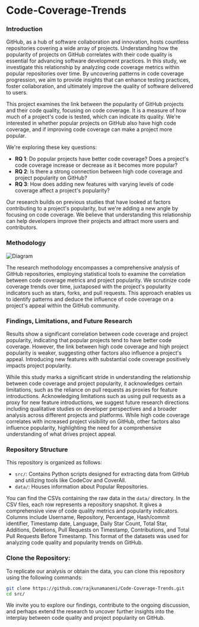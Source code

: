 # Code-Coverage-Trends

### Introduction
GitHub, as a hub of software collaboration and innovation, hosts countless repositories covering a wide array of projects. Understanding how the popularity of projects on GitHub correlates with their code quality is essential for advancing software development practices. In this study, we investigate this relationship by analyzing code coverage metrics within popular repositories over time. By uncovering patterns in code coverage progression, we aim to provide insights that can enhance testing practices, foster collaboration, and ultimately improve the quality of software delivered to users.

This project examines the link between the popularity of GitHub projects and their code quality, focusing on code coverage. It is a measure of how much of a project's code is tested, which can indicate its quality. We're interested in whether popular projects on GitHub also have high code coverage, and if improving code coverage can make a project more popular.

We're exploring these key questions:

* **RQ 1**: Do popular projects have better code coverage? Does a project's code coverage increase or decrease as it becomes more popular?
* **RQ 2**: Is there a strong connection between high code coverage and project popularity on GitHub?
* **RQ 3**: How does adding new features with varying levels of code coverage affect a project's popularity?

Our research builds on previous studies that have looked at factors contributing to a project's popularity, but we're adding a new angle by focusing on code coverage. We believe that understanding this relationship can help developers improve their projects and attract more users and contributors.

### Methodology

![Diagram](https://github.com/rajkunamaneni/Code-Coverage-Trends/blob/main/data/Pipeline%20of%20Method.png)

The research methodology encompasses a comprehensive analysis of GitHub repositories, employing statistical tools to examine the correlation between code coverage metrics and project popularity. We scrutinize code coverage trends over time, juxtaposed with the project's popularity indicators such as stars, forks, and pull requests. This approach enables us to identify patterns and deduce the influence of code coverage on a project's appeal within the GitHub community.

### Findings, Limitations, and Future Research

Results show a significant correlation between code coverage and project popularity, indicating that popular projects tend to have better code coverage. However, the link between high code coverage and high project popularity is weaker, suggesting other factors also influence a project's appeal. Introducing new features with substantial code coverage positively impacts project popularity.

While this study marks a significant stride in understanding the relationship between code coverage and project popularity, it acknowledges certain limitations, such as the reliance on pull requests as proxies for feature introductions. Acknowledging limitations such as using pull requests as a proxy for new feature introductions, we suggest future research directions including qualitative studies on developer perspectives and a broader analysis across different projects and platforms. While high code coverage correlates with increased project visibility on GitHub, other factors also influence popularity, highlighting the need for a comprehensive understanding of what drives project appeal.

### Repository Structure

This repository is organized as follows:

* ```src/```: Contains Python scripts designed for extracting data from GitHub and utilizing tools like CodeCov and CoverAll.
* ```data/```: Houses information about Popular Repositories.

You can find the CSVs containing the raw data in the ```data/``` directory. In the CSV files, each row represents a repository snapshot. It gives a comprehensive view of code quality metrics and popularity indicators. Columns include Username, Repository, Percentage, Hash/commit identifier, Timestamp date, Language, Daily Star Count, Total Star, Additions, Deletions, Pull Requests on Timestamp, Contributions, and Total Pull Requests Before Timestamp. This format of the datasets was used for analyzing code quality and popularity trends on GitHub.

### Clone the Repository:

To replicate our analysis or obtain the data, you can clone this repository using the following commands:

```bash
git clone https://github.com/rajkunamaneni/Code-Coverage-Trends.git
cd src/
```

We invite you to explore our findings, contribute to the ongoing discussion, and perhaps extend the research to uncover further insights into the interplay between code quality and project popularity on GitHub.
